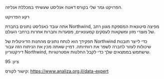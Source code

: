 הפרויקט גמר שלי בקורס דאטה אנליסט שעשיתי במכללת אנליזה.

רקע הפרויקט

אתה עובד כאנליסט נתונים בחברת Northwind, מפיצה סיטונאית המספקת מגוון רחב של מוצרי מזון ומשקאות לעסקים קמעונאיים, מסעדות וחברות אחרות ברחבי העולם.

תפקידך הוא לנתח נתונים מהחנות הדיגיטלית של Northwind כדי לייצר תובנות שיכולות לעזור לחברה לשפר את רווחיותה. דמיין שאתה מכין את הניתוח הזה עבור דירקטוריון Northwind, שישתמש בממצאים שלך כדי לקבל החלטות אסטרטגיות.

ציון: 95

קישור לקורס: https://www.analiza.org.il/data-expert
